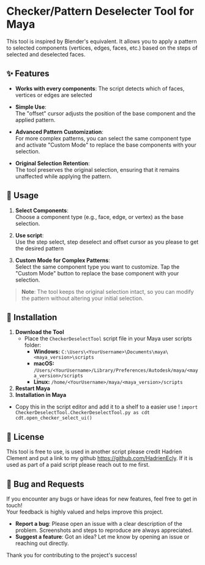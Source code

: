 # Checker/Pattern Deselecter Tool for Maya

This tool is inspired by Blender's equivalent. It allows you to apply a pattern to selected components (vertices, edges, faces, etc.) based on the steps of selected and deselected faces. 

## ✨ Features
- **Works with every components**:
The script detects which of faces, vertices or edges are selected
- **Simple Use**:  
  The "offset" cursor adjusts the position of the base component and the applied pattern.
  
- **Advanced Pattern Customization**:  
  For more complex patterns, you can select the same component type and activate "Custom Mode" to replace the base components with your selection.
  
- **Original Selection Retention**:  
  The tool preserves the original selection, ensuring that it remains unaffected while applying the pattern.

## 📖 Usage

1. **Select Components**:  
   Choose a component type (e.g., face, edge, or vertex) as the base selection.
   
2. **Use script**:  
   Use the step select, step deselect and offset cursor as you please to get the desired pattern

3. **Custom Mode for Complex Patterns**:  
   Select the same component type you want to customize.
   Tap the "Custom Mode" button to replace the base component with your selection.


> **Note**: The tool keeps the original selection intact, so you can modify the pattern without altering your initial selection.

## 🚀 Installation

1. **Download the Tool**
   - Place the `CheckerDeselectTool` script file in your Maya user scripts folder:
     - **Windows:** `C:\Users\<YourUsername>\Documents\maya\<maya_version>\scripts`
     - **macOS:** `/Users/<YourUsername>/Library/Preferences/Autodesk/maya/<maya_version>/scripts`
     - **Linux:** `/home/<YourUsername>/maya/<maya_version>/scripts`
2. **Restart Maya**   
3. **Installation in Maya**
  - Copy this in the script editor and add it to a shelf to a easier use !
`import CheckerDeselectTool.CheckerDeselectTool.py as cdt
cdt.open_checker_select_ui()`


## 📜 License

This tool is free to use, is used in another script please credit Hadrien Clement and put a link to my github https://github.com/HadrienEcly. 
If it is used as part of a paid script please reach out to me first.

## 🐛 Bug and Requests

If you encounter any bugs or have ideas for new features, feel free to get in touch!  
Your feedback is highly valued and helps improve this project.

- **Report a bug**: Please open an issue with a clear description of the problem. Screenshots and steps to reproduce are always appreciated.  
- **Suggest a feature**: Got an idea? Let me know by opening an issue or reaching out directly.  

Thank you for contributing to the project's success!
  
